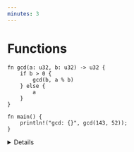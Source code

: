 ```yaml
---
minutes: 3
---
```


# Functions

<!-- mdbook-xgettext: skip -->

```rust,editable
fn gcd(a: u32, b: u32) -> u32 {
    if b > 0 {
        gcd(b, a % b)
    } else {
        a
    }
}

fn main() {
    println!("gcd: {}", gcd(143, 52));
}
```

<details>

- Declaration parameters are followed by a type (the reverse of some programming
  languages), then a return type.
- The last expression in a function body (or any block) becomes the return
  value. Simply omit the `;` at the end of the expression. 
  - In this example, the entire `if` is the return (and only) expression of 
    the `gcd` function, while the recursive call to `gcd` is the last (and 
    only) expression and thus the value of the `if` branch and the same for
    `a` in the `else` branch.
  - The `return` keyword can be used for early return, but the "bare value" 
    form is idiomatic at the end of a function (refactor `gcd` to use a `return`).
- Some functions have no return value, and return the 'unit type', `()`. The
  compiler will infer this if the return type is omitted.
- Overloading is not supported -- each function has a single implementation.
  - Always takes a fixed number of parameters. Default arguments are not
    supported. Macros can be used to support variadic functions.
  - Always takes a single set of parameter types. These types can be generic,
    which will be covered later.

</details>
